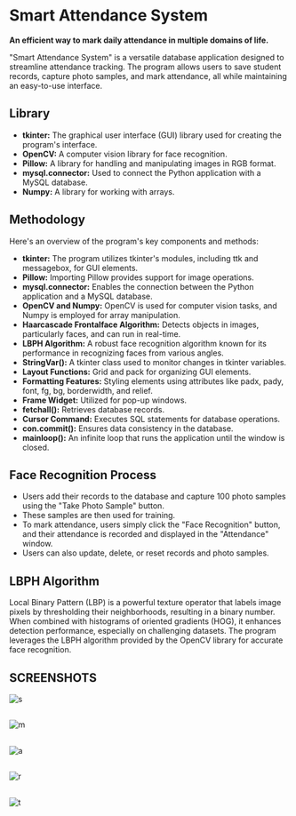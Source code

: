 # Smart Attendance System

**An efficient way to mark daily attendance in multiple domains of life.**

"Smart Attendance System" is a versatile database application designed to streamline attendance tracking. The program allows users to save student records, capture photo samples, and mark attendance, all while maintaining an easy-to-use interface.

## Library

- **tkinter:** The graphical user interface (GUI) library used for creating the program's interface.
- **OpenCV:** A computer vision library for face recognition.
- **Pillow:** A library for handling and manipulating images in RGB format.
- **mysql.connector:** Used to connect the Python application with a MySQL database.
- **Numpy:** A library for working with arrays.

## Methodology

Here's an overview of the program's key components and methods:

- **tkinter:** The program utilizes tkinter's modules, including ttk and messagebox, for GUI elements.
- **Pillow:** Importing Pillow provides support for image operations.
- **mysql.connector:** Enables the connection between the Python application and a MySQL database.
- **OpenCV and Numpy:** OpenCV is used for computer vision tasks, and Numpy is employed for array manipulation.
- **Haarcascade Frontalface Algorithm:** Detects objects in images, particularly faces, and can run in real-time.
- **LBPH Algorithm:** A robust face recognition algorithm known for its performance in recognizing faces from various angles.
- **StringVar():** A tkinter class used to monitor changes in tkinter variables.
- **Layout Functions:** Grid and pack for organizing GUI elements.
- **Formatting Features:** Styling elements using attributes like padx, pady, font, fg, bg, borderwidth, and relief.
- **Frame Widget:** Utilized for pop-up windows.
- **fetchall():** Retrieves database records.
- **Cursor Command:** Executes SQL statements for database operations.
- **con.commit():** Ensures data consistency in the database.
- **mainloop():** An infinite loop that runs the application until the window is closed.

## Face Recognition Process

- Users add their records to the database and capture 100 photo samples using the "Take Photo Sample" button.
- These samples are then used for training.
- To mark attendance, users simply click the "Face Recognition" button, and their attendance is recorded and displayed in the "Attendance" window.
- Users can also update, delete, or reset records and photo samples.


## LBPH Algorithm

Local Binary Pattern (LBP) is a powerful texture operator that labels image pixels by thresholding their neighborhoods, resulting in a binary number. When combined with histograms of oriented gradients (HOG), it enhances detection performance, especially on challenging datasets. The program leverages the LBPH algorithm provided by the OpenCV library for accurate face recognition.



## SCREENSHOTS


![s](https://github.com/KanzaAkram/Smart_Attendance_System/assets/85638781/ec98dceb-4975-4afc-a6f1-5a007e7907ec)


##
![m](https://github.com/KanzaAkram/Smart_Attendance_System/assets/85638781/cf6c8fec-fbe0-4a11-929f-ed26c268d2b3)


##
![a](https://github.com/KanzaAkram/Smart_Attendance_System/assets/85638781/64dfcce2-71ed-4d68-ac6c-ad48aa634cb7)


##
![r](https://github.com/KanzaAkram/Smart_Attendance_System/assets/85638781/3f3f3256-f89a-4755-92d1-700f4f8df989)


##
![t](https://github.com/KanzaAkram/Smart_Attendance_System/assets/85638781/ff2c710a-3ac4-4e45-93b6-92f9dbe66329)







